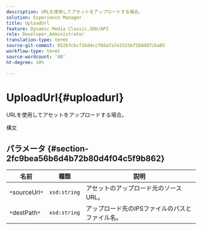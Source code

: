 ```yaml
---
description: URLを使用してアセットをアップロードする場合。
solution: Experience Manager
title: UploadUrl
feature: Dynamic Media Classic,SDK/API
role: Developer,Administrator
translation-type: tm+mt
source-git-commit: 052bfcbcf1bd4ccf60afa7e3325bf58dd07cba85
workflow-type: tm+mt
source-wordcount: '48'
ht-degree: 10%

---
```



# UploadUrl{#uploadurl}

URLを使用してアセットをアップロードする場合。

構文

## パラメータ {#section-2fc9bea56b6d4b72b80d4f04c5f9b862}

| 名前 | 種類 | 説明 |
|---|---|---|
| `*`sourceUrl`*` | `xsd:string` | アセットのアップロード元のソースURL。 |
| `*`destPath`*` | `xsd:string` | アップロード先のIPSファイルのパスとファイル名。 |


